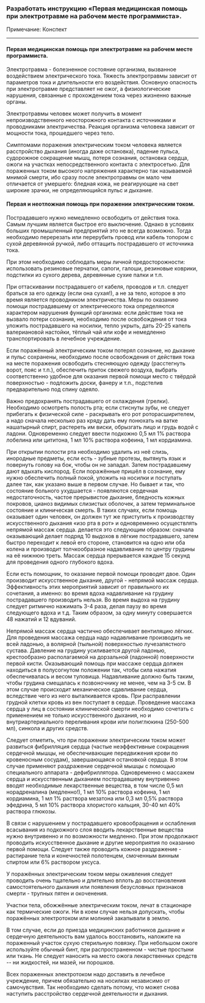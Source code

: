 ### Разработать инструкцию «Первая медицинская помощь при электротравме на рабочем месте программиста».
Примечание: Конспект 
<hr/>

#### Первая медицинская помощь при электротравме на рабочем месте программиста.

Электротравма - болезненное состояние организма, вызванное воздействием электрического тока. Тяжесть электротравмы зависит от параметров тока и длительности его воздействия. Основную опасность при электротравме представляет не ожог, а физиологические нарушения, связанные с прохождением тока через жизненно важные органы.

Электротравмы человек может получить в момент непроизводственного неосторожного контакта с источниками и проводниками электричества. Реакция организма человека зависит от мощности тока, прошедшего через тело.

Симптомами поражения электрическим током человека является расстройство дыхания (иногда даже остановка), падение пульса, судорожное сокращение мышц, потеря сознания, остановка сердца, ожоги на участках непосредственного контакта с электросетью. Для пораженных током высокого напряжения характерно так называемой мнимой смерти, ибо сразу после электротравмы он мало чем отличается от умершего: бледная кожа, не реагирующие на свет широкие зрачки, не определяющийся пульс и дыхание.

#### Первая и неотложная помощь при поражении электрическим током.

Пострадавшего нужно немедленно освободить от действия тока. Самым лучшим является быстрое его выключение. Однако в условиях больших промышленный предприятий это не всегда возможно. Тогда необходимо перерезать или перерубить провод или кабель топором с сухой деревянной ручкой, либо оттащить пострадавшего от источника тока.

При этом необходимо соблюдать меры личной предосторожности: использовать резиновые перчатки, сапоги, галоши, резиновые коврики, подстилки из сухого дерева, деревянные сухие палки и т.п.

При оттаскивании пострадавшего от кабеля, проводов и т.п. следует браться за его одежду (если она сухая!), а не за тело, которое в это время является проводником электричества. Меры по оказанию помощи пострадавшему от электрического тока определяются характером нарушения функций организма: если действие тока не вызвало потери сознания, необходимо после освобождения от тока уложить пострадавшего на носилки, тепло укрыть, дать 20-25 капель валериановой настойки, тёплый чай или кофе и немедленно транспортировать в лечебное учреждение.

Если поражённый электрическим током потерял сознание, но дыхание и пульс сохранены, необходимо после освобождения от действия тока на месте поражения освободить стесняющую одежду (расстегнуть ворот, пояс и т.п.), обеспечить приток свежего воздуха, выбрать соответственно удобное для оказания первой помощи место с твёрдой поверхностью - подложить доски, фанеру и т.п., подстелив предварительно под спину одеяло.

Важно предохранять пострадавшего от охлаждения (грелки). Необходимо осмотреть полость рта; если стиснуты зубы, не следует прибегать к физической силе - раскрывать его рот роторасширителем, а надо сначала несколько раз кряду дать ему понюхать на ватке нашатырный спирт, растереть им виски, обрызгать лицо и грудь водой с ладони. Одновременно следует ввести подкожно 0,5 мл 1% раствора лобелина или цититона, 1 мл 10% раствора кофеина, 1 мл кордиамина.

При открытии полости рта необходимо удалить из неё слизь, инородные предметы, если есть - зубные протезы, вытянуть язык и повернуть голову на бок, чтобы он не западал. Затем пострадавшему дают вдыхать кислород. Если поражённые пришёл в сознание, ему нужно обеспечить полный покой, уложить на носилки и поступать далее так, как указано выше в первом случае. Но бывает и так, что состояние больного ухудшается - появляются сердечная недостаточность, частое прерывистое дыхание, бледность кожных покровов, цианоз видимых слизистых оболочек, а затем терминальное состояние и клиническая смерть. В таких случаях, если помощь оказывает один человек, он должен тут же приступить к производству искусственного дыхания «изо рта в рот» и одновременно осуществлять непрямой массаж сердца. делается это следующим образом: сначала оказывающий делает подряд 10 выдохов в лёгкие пострадавшего, затем быстро переходит к левой его стороне, становится на одно или оба колена и производит толчкообразное надавливание по центру грудины на её нижнюю треть. Массаж сердца прерывается каждые 15 секунд для проведения одного глубокого вдоха.

Если есть помощник, то оказание первой помощи проводят двое. Один производит искусственное дыхание, другой - непрямой массаж сердца. Эффективность этих мероприятий зависит от правильного их сочетания, а именно: во время вдоха надавливание на грудину пострадавшего производить нельзя. Во время выдоха на грудину следует ритмично нажимать 3-4 раза, делая паузу во время следующего вдоха и т.д. Таким образом, за одну минуту совершается 48 нажатий и 12 вдуваний.

Непрямой массаж сердца частично обеспечивает вентиляцию лёгких. Для проведения массажа сердца надо надавливание производить не всей ладонью, а волярной (тыльной) поверхностью лучезапястного сустава. Давление на грудину усиливается другой ладонью, крестообразно располагаемой на дорзальной (ладонной) поверхности первой кисти. Оказывающий помощь при массаже сердца должен находиться в полусогнутом положении так, чтобы сила нажатия обеспечивалась и весом туловища. Надавливание должно быть таким, чтобы грудина смещалась к позвоночнику не менее, чем на 3-5 см. В этом случае происходит механическое сдавливание сердца, вследствие чего из него выталкивается кровь. При расправлении грудной клетки кровь из вен поступает в сердце. Проведение массажа сердца у лиц в состоянии клинической смерти необходимо сочетать с применением не только искусственного дыхания, но и внутриартериального переливания крови или полиглюкина (250-500 мл), синкола и других средств.

Следует отметить, что при поражении электрическим током может развиться фибрилляция сердца (частые неэффективные сокращения сердечной мышцы, не обеспечивающие передвижения крови по кровеносным сосудам), завершающаяся остановкой сердца. В этом случае применяют раздражение сердечной мышцы с помощью специального аппарата - дефибриллятора. Одновременно с массажем сердца и искусственным дыханием пострадавшему внутривенно вводят необходимые лекарственные вещества, в том числе 0,5 мл норадреналина (медленно!), 1 мл 10% раствора кофеина, 1 мл кордиамина, 1 мл 1% раствора мезатона или 0,3 мл 0,5% раствора эфедрина, 5 мл 10% раствора хлористого кальция, 30-40 мл 40% раствора глюкозы.

В связи с нарушением у пострадавшего кровообращения и ослабления всасывания из подкожного слоя вводить лекарственные вещества нужно внутривенно и по возможности медленно. При этом продолжают проводить искусственное дыхание и другие мероприятия по оказанию первой помощи. Следует также проводить кожное раздражение - растирание тела и конечностей полотенцем, смоченным винным спиртом или 6% раствором уксуса.

У поражённых электрическим током меры оживления следует проводить очень тщательно и длительно вплоть до восстановления самостоятельного дыхания или появления безусловных признаков смерти - трупных пятен и окоченения.

Участки тела, обожжённые электрическим током, лечат в стационаре как термические ожоги. Ни в коем случае нельзя допускать, чтобы поражённых электротоком или молнией закапывали в землю.

В том случае, если до приезда медицинских работников дыхание и сердечную деятельность вам удалось восстановить, наложите на пораженный участок сухую стерильную повязку. При небольшом ожоге используйте обычный бинт, при распространенном - чистые простыни или ткань. Не следует наносить на место ожога лекарственных средств -- ни жидкостей, ни мазей, ни порошков.

Всех пораженных электротоком надо доставить в лечебное учреждение, причем обязательно на носилках независимо от самочувствия. Так необходимо сделать потому, что может снова наступить расстройство сердечной деятельности и дыхания.
